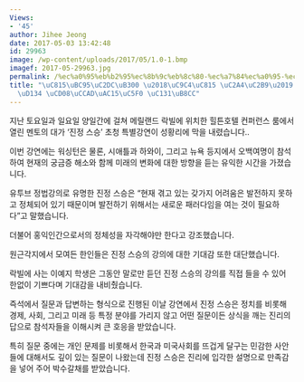 ```yaml
---
Views:
- '45'
author: Jihee Jeong
date: 2017-05-03 13:42:48
id: 29963
image: /wp-content/uploads/2017/05/1.0-1.bmp
imagef: 2017-05-29963.jpg
permalink: /%ec%a0%95%eb%b2%95%ec%8b%9c%eb%8c%80-%ec%a7%84%ec%a0%95-%ec%8a%a4%ec%8a%b9-%ec%9b%8c%ec%8b%b1%ed%84%b4-%ec%b4%88%ec%b2%ad%ea%b0%95%ec%97%b0-%ec%84%b1%eb%a3%8c/
title: "\uC815\uBC95\uC2DC\uB300 \u2018\uC9C4\uC815 \uC2A4\uC2B9\u2019 \uC6CC\uC2F1\
  \uD134 \uCD08\uCCAD\uAC15\uC5F0 \uC131\uB8CC"
---
```


지난 토요일과 일요일 양일간에 걸쳐 메릴랜드 락빌에 위치한 힐튼호텔 컨퍼런스 룸에서 열린 멘토의 대가 ‘진정 스승’ 초청 특별강연이 성황리에 막을 내렸습니다..

이번 강연에는 워싱턴은 물론, 시애틀과 하와이, 그리고 뉴욕 등지에서 오백여명이 참석하여 현재의 궁금증 해소와 함께 미래의 변화에 대한 방향을 듣는 유익한 시간을 가졌습니다.

유투브 정법강의로 유명한 진정 스승은 “현재 겪고 있는 갖가지 어려움은 발전하지 못하고 정체되어 있기 때문이며 발전하기 위해서는 새로운 패러다임을 여는 것이 필요하다”고 말했습니다.

더불어 홍익인간으로서의 정체성을 자각해야만 한다고 강조했습니다.

원근각지에서 모여든 한인들은 진정 스승의 강의에 대한 기대감 또한 대단했습니다.

락빌에 사는 이예지 학생은 그동안 말로만 듣던 진정 스승의 강의를 직접 들을 수 있어 한없이 기쁘다며 기대감을 내비췄습니다.

즉석에서 질문과 답변하는 형식으로 진행된 이날 강연에서 진정 스승은 정치를 비롯해 경제, 사회, 그리고 미래 등 특정 분야를 가리지 않고 어떤 질문이든 상식을 깨는 진리의 답으로 참석자들을 이해시켜 큰 호응을 받았습니다.

특히 질문 중에는 개인 문제를 비롯해서 한국과 미국사회를 뜨겁게 달구는 민감한 사안들에 대해서도 깊이 있는 질문이 나왔는데 진정 스승은 진리에 입각한 설명으로 만족감을 넣어 주어 박수갈채를 받았습니다.